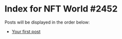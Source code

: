 # Index for NFT World #2452
Posts will be displayed in the order below:

- [Your first post](./001-first.md)

